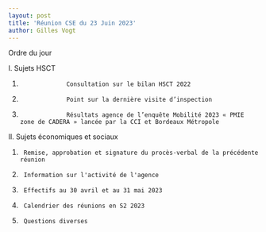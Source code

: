 ```yaml
---
layout: post
title: 'Réunion CSE du 23 Juin 2023'
author: Gilles Vogt
---
```

Ordre du jour

I.                    Sujets HSCT

1.                  Consultation sur le bilan HSCT 2022

2.                  Point sur la dernière visite d’inspection

3.                  Résultats agence de l’enquête Mobilité 2023 « PMIE zone de CADERA » lancée par la CCI et Bordeaux Métropole

 

II.                  Sujets économiques et sociaux

1.      Remise, approbation et signature du procès-verbal de la précédente réunion

2.      Information sur l'activité de l'agence

3.      Effectifs au 30 avril et au 31 mai 2023

4.      Calendrier des réunions en S2 2023

5.      Questions diverses

 